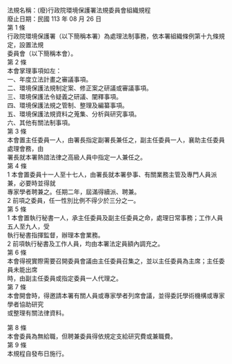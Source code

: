 法規名稱：(廢)行政院環境保護署法規委員會組織規程  
廢止日期：民國 113 年 08 月 26 日  
第 1 條  
行政院環境保護署（以下簡稱本署）為處理法制事務，依本署組織條例第十九條規定，設置法規  
委員會（以下簡稱本會）。  
第 2 條  
本會掌理事項如左：  
一、年度立法計畫之審議事項。  
二、環境保護法規制定案、修正案之研議或審議事項。  
三、環境保護法令疑義之研議、闡釋事項。  
四、環境保護法規之管制、整理及編纂事項。  
五、環境保護法規資料之蒐集、分析與研究事項。  
六、其他有關法制事項。  
第 3 條  
本會置主任委員一人，由署長指定副署長兼任之，副主任委員一人，襄助主任委員處理會務，由  
署長就本署熱諳法律之高級人員中指定一人兼任之。  
第 4 條  
1 本會置委員十一人至十七人，由署長就本署參事、有關業務主管及專門人員派兼，必要時並得就  
專家學者聘兼之。任期二年，屆滿得續派、聘兼。  
2 前項之委員，任一性別比例不得少於三分之一。  
第 5 條  
1 本會置執行秘書一人，承主任委員及副主任委員之命，處理日常事務；工作人員五人至九人，受  
執行秘書指揮監督，辦理本會業務。  
2 前項執行秘書及工作人員，均由本署法定員額內調充之。  
第 6 條  
本會得視實際需要召開委員會議由主任委員召集之，並以主任委員為主席；主任委員未能出席  
時，由副主任委員或指定委員一人代理之。  
第 7 條  
本會開會時，得邀請本署有關人員或專家學者列席會議，並得委託學術機構或專家學者協助研究  
或整理有關法律資料。  


第 8 條  
本會委員為無給職，但聘兼委員得依規定支給研究費或兼職費。  
第 9 條  
本規程自發布日施行。  


